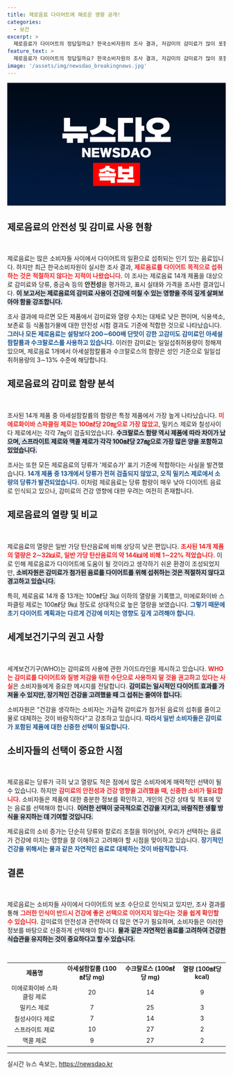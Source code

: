 ```yaml
---
title: 제로음료 다이어트에 해로운 영향 공개!
categories:
  - 보건
excerpt: >
  제로음료가 다이어트의 정답일까요? 한국소비자원의 조사 결과, 저감미의 감미료가 많이 포함되어 있어 섭취는 권장되지 않는다고 합니다. 건강을 위해 물로 대체하는 것이 바람직하다는 경고가 전해졌습니다!
feature_text: >
  제로음료가 다이어트의 정답일까요? 한국소비자원의 조사 결과, 저감미의 감미료가 많이 포함되어 있어 섭취는 권장되지 않는다고 합니다. 건강을 위해 물로 대체하는 것이 바람직하다는 경고가 전해졌습니다!
image: '/assets/img/newsdao_breakingnews.jpg'
---
```


<p><img src="/assets/img/newsdao_breakingnews.jpg" alt="flaretime 속보" /></p>

<h2 data-ke-size="size26">제로음료의 안전성 및 감미료 사용 현황</h2>

<p data-ke-size="size16">&nbsp;</p>

<p>제로음료는 많은 소비자들 사이에서 다이어트의 일환으로 섭취되는 인기 있는 음료입니다. 하지만 최근 한국소비자원이 실시한 조사 결과, <b><span style="color: #ee2323;">제로음료를 다이어트 목적으로 섭취하는 것은 적절하지 않다는 지적이 나왔습니다.</span></b> 이 조사는 제로음료 14개 제품을 대상으로 감미료와 당류, 중금속 등의 <b>안전성</b>을 평가하고, 표시 실태와 가격을 조사한 결과입니다. <b><span style="background-color: #21538527;">이 보고서는 제로음료의 감미료 사용이 건강에 미칠 수 있는 영향을 주의 깊게 살펴보아야 함을 강조합니다.</span></b> </p>

<p>조사 결과에 따르면 모든 제품에서 감미료와 열량 수치는 대체로 낮은 편이며, 식용색소, 보존료 등 식품첨가물에 대한 안전성 시험 결과도 기준에 적합한 것으로 나타났습니다. <b><span style="color: #1a5490;">그러나 모든 제로음료는 설탕보다 200∼600배 단맛이 강한 고감미도 감미료인 아세설팜칼륨과 수크랄로스를 사용하고 있습니다.</span></b> 이러한 감미료는 일일섭취허용량이 정해져 있으며, 제로음료 1개에서 아세설팜칼륨과 수크랄로스의 함량은 성인 기준으로 일일섭취허용량의 3∼13% 수준에 해당합니다.</p>

<h2 data-ke-size="size26">제로음료의 감미료 함량 분석</h2>

<p data-ke-size="size16">&nbsp;</p>

<p>조사된 14개 제품 중 아세설팜칼륨의 함량은 특정 제품에서 가장 높게 나타났습니다. <b><span style="color: #ee2323;">미에로화이바 스파클링 제로는 100㎖당 20㎎으로 가장 많았고</span></b>, 밀키스 제로와 칠성사이다 제로에서는 각각 7㎎이 검출되었습니다. <b><span style="background-color: #21538527;">수크랄로스 함량 역시 제품에 따라 차이가 났으며, 스프라이트 제로와 맥콜 제로가 각각 100㎖당 27㎎으로 가장 많은 양을 포함하고 있었습니다.</span></b> </p>

<p>조사는 또한 모든 제로음료의 당류가 '제로슈가' 표기 기준에 적합하다는 사실을 발견했습니다. <b><span style="color: #1a5490;">14개 제품 중 13개에서 당류가 전혀 검출되지 않았고, 오직 밀키스 제로에서 소량의 당류가 발견되었습니다.</span></b> 이처럼 제로음료는 당류 함량이 매우 낮아 다이어트 음료로 인식되고 있으나, 감미료의 건강 영향에 대한 우려는 여전히 존재합니다.</p>

<h2 data-ke-size="size26">제로음료의 열량 및 비교</h2>

<p data-ke-size="size16">&nbsp;</p>

<p>제로음료의 열량은 일반 가당 탄산음료에 비해 상당히 낮은 편입니다. <b><span style="color: #ee2323;">조사된 14개 제품의 열량은 2∼32㎉로, 일반 가당 탄산음료의 약 144㎉에 비해 1∼22% 적었습니다.</span></b> 이로 인해 제로음료가 다이어트에 도움이 될 것이라고 생각하기 쉬운 환경이 조성되었지만, <b><span style="background-color: #21538527;">소비자원은 감미료가 첨가된 음료를 다이어트를 위해 섭취하는 것은 적절하지 않다고 경고하고 있습니다.</span></b></p>

<p>특히, 제로음료 14개 중 13개는 100㎖당 3㎉ 이하의 열량을 기록했고, 미에로화이바 스파클링 제로는 100㎖당 9㎉ 정도로 상대적으로 높은 열량을 보였습니다. <b><span style="color: #1a5490;">그렇기 때문에 초기 다이어트 계획과는 다르게 건강에 미치는 영향도 깊게 고려해야 합니다.</span></b></p>

<h2 data-ke-size="size26">세계보건기구의 권고 사항</h2>

<p data-ke-size="size16">&nbsp;</p>

<p>세계보건기구(WHO)는 감미료의 사용에 관한 가이드라인을 제시하고 있습니다. <b><span style="color: #ee2323;">WHO는 감미료를 다이어트와 질병 저감을 위한 수단으로 사용하지 말 것을 권고하고 있다는 사실</span></b>은 소비자들에게 중요한 메시지를 전달합니다. <b><span style="background-color: #21538527;">감미료는 일시적인 다이어트 효과를 가져올 수 있지만, 장기적인 건강을 고려했을 때 그 섭취는 줄여야 합니다.</span></b> </p>

<p>소비자원은 "건강을 생각하는 소비자는 가급적 감미료가 첨가된 음료의 섭취를 줄이고 물로 대체하는 것이 바람직하다"고 강조하고 있습니다. <b><span style="color: #1a5490;">따라서 일반 소비자들은 감미료가 포함된 제품에 대한 신중한 선택이 필요합니다.</span></b></p>

<h2 data-ke-size="size26">소비자들의 선택이 중요한 시점</h2>

<p data-ke-size="size16">&nbsp;</p>

<p>제로음료는 당류가 극히 낮고 열량도 적은 점에서 많은 소비자에게 매력적인 선택이 될 수 있습니다. 하지만 <b><span style="color: #ee2323;">감미료의 안전성과 건강 영향을 고려했을 때, 신중한 소비가 필요합니다.</span></b> 소비자들은 제품에 대한 충분한 정보를 확인하고, 개인의 건강 상태 및 목표에 맞는 음료를 선택해야 합니다. <b><span style="background-color: #21538527;">이러한 선택이 궁극적으로 건강을 지키고, 바람직한 생활 방식을 유지하는 데 기여할 것입니다.</span></b> </p>

<p>제로음료의 소비 증가는 단순히 당류와 칼로리 조절을 뛰어넘어, 우리가 선택하는 음료가 건강에 미치는 영향을 잘 이해하고 고려해야 할 시점을 맞이하고 있습니다. <b><span style="color: #1a5490;">장기적인 건강을 위해서는 물과 같은 자연적인 음료로 대체하는 것이 바람직합니다.</span></b></p>

<h2 data-ke-size="size26">결론</h2>

<p data-ke-size="size16">&nbsp;</p>

<p>제로음료는 소비자들 사이에서 다이어트의 보조 수단으로 인식되고 있지만, 조사 결과를 통해 <b><span style="color: #ee2323;">그러한 인식이 반드시 건강에 좋은 선택으로 이어지지 않는다는 것을 쉽게 확인할 수 있습니다.</span></b> 감미료의 안전성과 관련하여 더 많은 연구가 필요하며, 소비자들은 이러한 정보를 바탕으로 신중하게 선택해야 합니다. <b><span style="background-color: #21538527;">물과 같은 자연적인 음료를 고려하여 건강한 식습관을 유지하는 것이 중요하다고 할 수 있습니다.</span></b> </p>

<p data-ke-size="size16">&nbsp;</p>

<table>
    <tr>
        <td style="text-align: center; height: 17px;"><b>제품명</b></td>
        <td style="text-align: center; height: 17px;"><b>아세설팜칼륨 (100㎖당 mg)</b></td>
        <td style="text-align: center; height: 17px;"><b>수크랄로스 (100㎖당 mg)</b></td>
        <td style="text-align: center; height: 17px;"><b>열량 (100㎖당 kcal)</b></td>
    </tr>
    <tr>
        <td style="text-align: center; height: 17px;">미에로화이바 스파클링 제로</td>
        <td style="text-align: center; height: 17px;">20</td>
        <td style="text-align: center; height: 17px;">14</td>
        <td style="text-align: center; height: 17px;">9</td>
    </tr>
    <tr>
        <td style="text-align: center; height: 17px;">밀키스 제로</td>
        <td style="text-align: center; height: 17px;">7</td>
        <td style="text-align: center; height: 17px;">25</td>
        <td style="text-align: center; height: 17px;">3</td>
    </tr>
    <tr>
        <td style="text-align: center; height: 17px;">칠성사이다 제로</td>
        <td style="text-align: center; height: 17px;">7</td>
        <td style="text-align: center; height: 17px;">14</td>
        <td style="text-align: center; height: 17px;">3</td>
    </tr>
    <tr>
        <td style="text-align: center; height: 17px;">스프라이트 제로</td>
        <td style="text-align: center; height: 17px;">10</td>
        <td style="text-align: center; height: 17px;">27</td>
        <td style="text-align: center; height: 17px;">2</td>
    </tr>
    <tr>
        <td style="text-align: center; height: 17px;">맥콜 제로</td>
        <td style="text-align: center; height: 17px;">9</td>
        <td style="text-align: center; height: 17px;">27</td>
        <td style="text-align: center; height: 17px;">2</td>
    </tr>
</table>

<hr>
실시간 뉴스 속보는, <a href="https://newsdao.kr" rel="dofollow">https://newsdao.kr</a>



